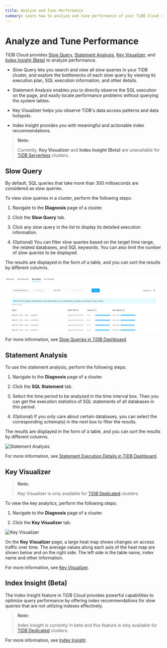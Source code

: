 ```yaml
---
title: Analyze and Tune Performance
summary: Learn how to analyze and tune performance of your TiDB Cloud cluster.
---
```


# Analyze and Tune Performance

TiDB Cloud provides [Slow Query](#slow-query), [Statement Analysis](#statement-analysis), [Key Visualizer](#key-visualizer), and [Index Insight (Beta)](#index-insight-(beta)) to analyze performance.

- Slow Query lets you search and view all slow queries in your TiDB cluster, and explore the bottlenecks of each slow query by viewing its execution plan, SQL execution information, and other details.

- Statement Analysis enables you to directly observe the SQL execution on the page, and easily locate performance problems without querying the system tables.

- Key Visualizer helps you observe TiDB's data access patterns and data hotspots.

- Index Insight provides you with meaningful and actionable index recommendations.

> **Note:**
>
> Currently, **Key Visualizer** and **Index Insight (Beta)** are unavailable for [TiDB Serverless](/tidb-cloud/select-cluster-tier.md#serverless-tier-beta) clusters.

## Slow Query

By default, SQL queries that take more than 300 milliseconds are considered as slow queries.

To view slow queries in a cluster, perform the following steps:

1. Navigate to the **Diagnosis** page of a cluster.

2. Click the **Slow Query** tab.

3. Click any slow query in the list to display its detailed execution information.

4. (Optional) You can filter slow queries based on the target time range, the related databases, and SQL keywords. You can also limit the number of slow queries to be displayed.

The results are displayed in the form of a table, and you can sort the results by different columns.

![Slow Queries](/media/tidb-cloud/slow-queries.png)

For more information, see [Slow Queries in TiDB Dashboard](https://docs.pingcap.com/tidb/stable/dashboard-slow-query).

## Statement Analysis

To use the statement analysis, perform the following steps:

1. Navigate to the **Diagnosis** page of a cluster.

2. Click the **SQL Statement** tab.

3. Select the time period to be analyzed in the time interval box. Then you can get the execution statistics of SQL statements of all databases in this period.

4. (Optional) If you only care about certain databases, you can select the corresponding schema(s) in the next box to filter the results.

The results are displayed in the form of a table, and you can sort the results by different columns.

![Statement Analysis](/media/tidb-cloud/statement-analysis.png)

For more information, see [Statement Execution Details in TiDB Dashboard](https://docs.pingcap.com/tidb/stable/dashboard-statement-details).

## Key Visualizer

> **Note:**
>
> Key Visualizer is only available for [TiDB Dedicated](/tidb-cloud/select-cluster-tier.md#tidb-dedicated) clusters.

To view the key analytics, perform the following steps:

1. Navigate to the **Diagnosis** page of a cluster.

2. Click the **Key Visualizer** tab.

![Key Visualizer](/media/tidb-cloud/key-visualizer.png)

On the **Key Visualizer** page, a large heat map shows changes on access traffic over time. The average values ​​along each axis of the heat map are shown below and on the right side. The left side is the table name, index name and other information.

For more information, see [Key Visualizer](https://docs.pingcap.com/tidb/stable/dashboard-key-visualizer).

## Index Insight (Beta)

The Index Insight feature in TiDB Cloud provides powerful capabilities to optimize query performance by offering index recommendations for slow queries that are not utilizing indexes effectively.

> **Note:**
>
> Index Insight is currently in beta and this feature is only available for [TiDB Dedicated](/tidb-cloud/select-cluster-tier.md#tidb-dedicated) clusters.

For more information, see [Index Insight](/tidb-cloud/index-insight.md).
